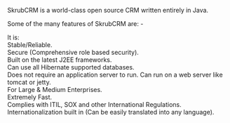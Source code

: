 SkrubCRM is a world-class open source CRM written entirely in Java.

Some of the many features of SkrubCRM are: -

It is:<br />
Stable/Reliable.<br />
Secure (Comprehensive role based security).<br />
Built on the latest J2EE frameworks.<br />
Can use all Hibernate supported databases.<br />
Does not require an application server to run. Can run on a web server like tomcat or jetty.<br />
For Large & Medium Enterprises.<br />
Extremely Fast.<br />
Complies with ITIL, SOX and other International Regulations. <br />
Internationalization built in (Can be easily translated into any language).<br />